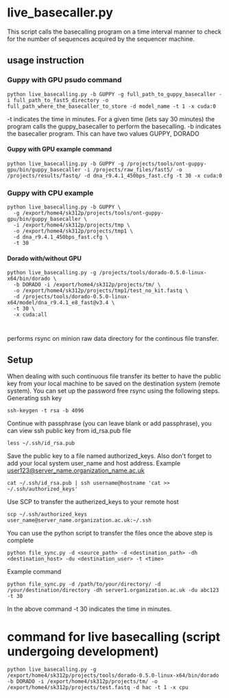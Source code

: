 # live_basecaller.py
This script calls the basecalling program on a time interval manner to check for the number of sequences acquired by the sequencer machine. 

## usage instruction
### Guppy with GPU psudo command
```
python live_basecalling.py -b GUPPY -g full_path_to_guppy_basecaller -i full_path_to_fast5_directory -o full_path_where_the_basecaller_to_store -d model_name -t 1 -x cuda:0
```
-t indicates the time in minutes. For a given time (lets say 30 minutes) the program calls the guppy_basecaller to perform the basecalling. 
-b indicates the basecaller program. This can have two values GUPPY, DORADO

#### Guppy with GPU example command
```
python live_basecalling.py -b GUPPY -g /projects/tools/ont-guppy-gpu/bin/guppy_basecaller -i /projects/raw_files/fast5/ -o /projects/results/fastq/ -d dna_r9.4.1_450bps_fast.cfg -t 30 -x cuda:0
```
### Guppy with CPU example
```
python live_basecalling.py -b GUPPY \
  -g /export/home4/sk312p/projects/tools/ont-guppy-gpu/bin/guppy_basecaller \
  -i /export/home4/sk312p/projects/tmp \
  -o /export/home4/sk312p/projects/tmp1 \
  -d dna_r9.4.1_450bps_fast.cfg \
  -t 30 
```
#### Dorado with/without GPU
```
python live_basecalling.py -g /projects/tools/dorado-0.5.0-linux-x64/bin/dorado \
  -b DORADO -i /export/home4/sk312p/projects/tm/ \
  -o /export/home4/sk312p/projects/tmp1/test_no_kit.fastq \
  -d /projects/tools/dorado-0.5.0-linux-x64/model/dna_r9.4.1_e8_fast@v3.4 \
  -t 30 \
  -x cuda:all
```
# 
performs rsync on minion raw data directory for the continous file transfer.

## Setup 
When dealing with such continuous file transfer its better to have the public key from your local machine to be saved on the destination system (remote system). You can set up the password free rsync using the following steps.
Generating ssh key
```
ssh-keygen -t rsa -b 4096
```
Continue with passphrase (you can leave blank or add passphrase), you can view ssh public key from id_rsa.pub file
```
less ~/.ssh/id_rsa.pub
```
Save the public key to a file named authorized_keys. Also don't forget to add your local system user_name and host address. Example user123@server_name.organization_name.ac.uk
```
cat ~/.ssh/id_rsa.pub | ssh username@hostname 'cat >> ~/.ssh/authorized_keys'
```
Use SCP to transfer the autherized_keys to your remote host
```
scp ~/.ssh/authorized_keys user_name@server_name.organization.ac.uk:~/.ssh
```
You can use the python script to transfer the files once the above step is complete
```
python file_sync.py -d <source_path> -d <destination_path> -dh <destination_host> -du <destination_user> -t <time>
```
Example command
```
python file_sync.py -d /path/to/your/directory/ -d /your/destination/directory -dh server1.organization.ac.uk -du abc123 -t 30
```
In the above command -t 30 indicates the time in minutes. 

# command for live basecalling (script undergoing development)
```
python live_basecalling.py -g /export/home4/sk312p/projects/tools/dorado-0.5.0-linux-x64/bin/dorado -b DORADO -i /export/home4/sk312p/projects/tm/ -o /export/home4/sk312p/projects/test.fastq -d hac -t 1 -x cpu
```
